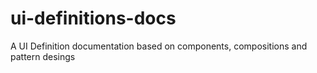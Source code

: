 # ui-definitions-docs
A UI Definition documentation based on components, compositions and pattern desings
